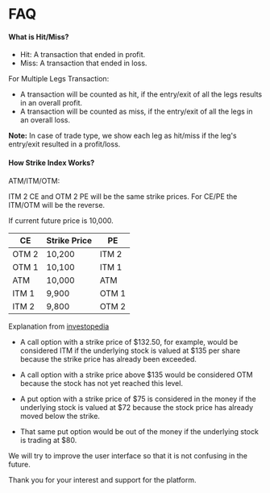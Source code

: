 # FAQ

#### **What is Hit/Miss?**

- Hit: A transaction that ended in profit. 
- Miss: A transaction that ended in loss.

For Multiple Legs Transaction:

- A transaction will be counted as hit, if the entry/exit of all the legs results in an overall profit.
- A transaction will be counted as miss, if the entry/exit of all the legs in an overall loss.


**Note:** In case of trade type, we show each leg as hit/miss if the leg's entry/exit resulted in a profit/loss.


#### **How Strike Index Works?**

ATM/ITM/OTM:

ITM 2 CE and OTM 2 PE will be the same strike prices. For CE/PE the ITM/OTM will be the reverse.

If current future price is 10,000.

| CE  | Strike Price  | PE  |
|--------|--------|-------|
| OTM 2  | 10,200 | ITM 2 |
| OTM 1  | 10,100 | ITM 1 |
| ATM    | 10,000 | ATM   |
| ITM 1  | 9,900  | OTM 1 |
| ITM 2  | 9,800  | OTM 2 |


Explanation from [investopedia](https://www.investopedia.com/ask/answers/042715/what-difference-between-money-and-out-money.asp)


- A call option with a strike price of $132.50, for example, would be considered ITM if the underlying stock is valued at $135 per share because the strike price has already been exceeded. 
- A call option with a strike price above $135 would be considered OTM because the stock has not yet reached this level.

- A put option with a strike price of $75 is considered in the money if the underlying stock is valued at $72 because the stock price has already moved below the strike. 
- That same put option would be out of the money if the underlying stock is trading at $80.

We will try to improve the user interface so that it is not confusing in the future.

Thank you for your interest and support for the platform.